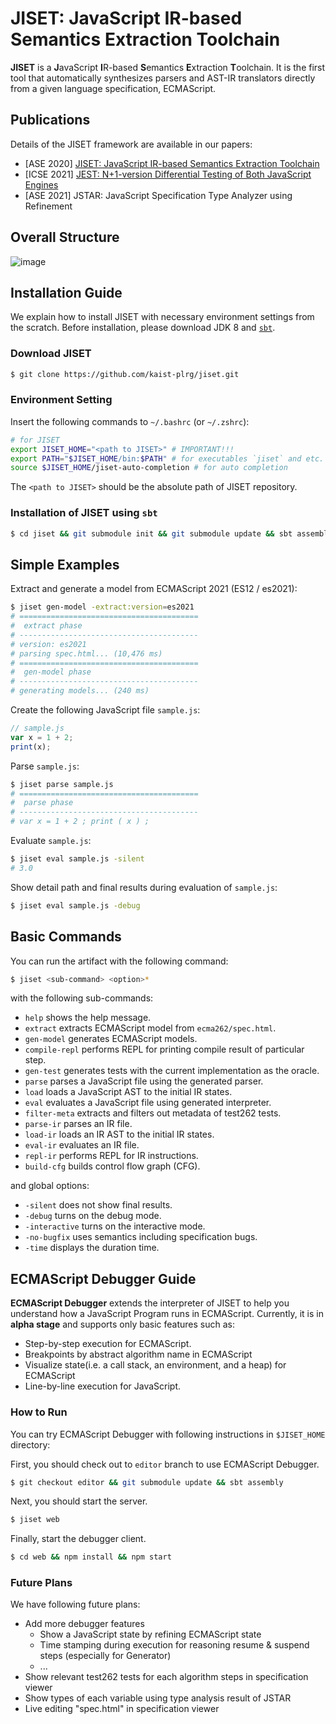 # JISET: JavaScript IR-based Semantics Extraction Toolchain

**JISET** is a **J**avaScript **I**R-based **S**emantics **E**xtraction
**T**oolchain. It is the first tool that automatically synthesizes parsers and
AST-IR translators directly from a given language specification, ECMAScript.

## Publications

Details of the JISET framework are available in our papers:
- [ASE 2020] [JISET: JavaScript IR-based Semantics Extraction
  Toolchain](https://doi.org/10.1145/3324884.3416632)
- [ICSE 2021] [JEST: N+1-version Differential Testing of Both JavaScript
  Engines](https://doi.org/10.1109/ICSE43902.2021.00015)
- [ASE 2021] JSTAR: JavaScript Specification Type Analyzer using Refinement

## Overall Structure

![image](https://user-images.githubusercontent.com/6766660/124231185-e91d3380-db4a-11eb-95b5-dc43f4341ff2.png)

## Installation Guide

We explain how to install JISET with necessary environment settings from the
scratch.  Before installation, please download JDK 8 and
[`sbt`](https://www.scala-sbt.org/1.x/docs/Installing-sbt-on-Linux.html).

### Download JISET
```bash
$ git clone https://github.com/kaist-plrg/jiset.git
```

### Environment Setting
Insert the following commands to `~/.bashrc` (or `~/.zshrc`):
```bash
# for JISET
export JISET_HOME="<path to JISET>" # IMPORTANT!!!
export PATH="$JISET_HOME/bin:$PATH" # for executables `jiset` and etc.
source $JISET_HOME/jiset-auto-completion # for auto completion
```
The `<path to JISET>` should be the absolute path of JISET repository.

### Installation of JISET using `sbt`
```bash
$ cd jiset && git submodule init && git submodule update && sbt assembly
```

## Simple Examples
Extract and generate a model from ECMAScript 2021 (ES12 / es2021):
```bash
$ jiset gen-model -extract:version=es2021
# ========================================
#  extract phase
# ----------------------------------------
# version: es2021
# parsing spec.html... (10,476 ms)
# ========================================
#  gen-model phase
# ----------------------------------------
# generating models... (240 ms)
```
Create the following JavaScript file `sample.js`:
```js
// sample.js
var x = 1 + 2;
print(x);
```
Parse `sample.js`:
```bash
$ jiset parse sample.js
# ========================================
#  parse phase
# ----------------------------------------
# var x = 1 + 2 ; print ( x ) ;
```
Evaluate `sample.js`:
```bash
$ jiset eval sample.js -silent
# 3.0
```
Show detail path and final results during evaluation of `sample.js`:
```bash
$ jiset eval sample.js -debug
```

## Basic Commands

You can run the artifact with the following command:
```bash
$ jiset <sub-command> <option>*
```
with the following sub-commands:
- `help` shows the help message.
- `extract` extracts ECMAScript model from `ecma262/spec.html`.
- `gen-model` generates ECMAScript models.
- `compile-repl` performs REPL for printing compile result of particular step.
- `gen-test` generates tests with the current implementation as the oracle.
- `parse` parses a JavaScript file using the generated parser.
- `load` loads a JavaScript AST to the initial IR states.
- `eval` evaluates a JavaScript file using generated interpreter.
- `filter-meta` extracts and filters out metadata of test262 tests.
- `parse-ir` parses an IR file.
- `load-ir` loads an IR AST to the initial IR states.
- `eval-ir` evaluates an IR file.
- `repl-ir` performs REPL for IR instructions.
- `build-cfg` builds control flow graph (CFG).

and global options:
- `-silent` does not show final results.
- `-debug` turns on the debug mode.
- `-interactive` turns on the interactive mode.
- `-no-bugfix` uses semantics including specification bugs.
- `-time` displays the duration time.

## ECMAScript Debugger Guide

**ECMAScript Debugger** extends the interpreter of JISET to help you understand how a JavaScript Program runs in ECMAScript.
Currently, it is in **alpha stage** and supports only basic features such as:

- Step-by-step execution for ECMAScript.
- Breakpoints by abstract algorithm name in ECMAScript
- Visualize state(i.e. a call stack, an environment, and a heap) for ECMAScript
- Line-by-line execution for JavaScript.

### How to Run

You can try ECMAScript Debugger with following instructions in `$JISET_HOME` directory:

First, you should check out to `editor` branch to use ECMAScript Debugger.

```bash
$ git checkout editor && git submodule update && sbt assembly
```

Next, you should start the server.

```bash
$ jiset web
```

Finally, start the debugger client.

```bash
$ cd web && npm install && npm start
```

### Future Plans

We have following future plans:
- Add more debugger features
  - Show a JavaScript state by refining ECMAScript state
  - Time stamping during execution for reasoning resume & suspend steps (especially for Generator)
  - ...
- Show relevant test262 tests for each algorithm steps in specification viewer
- Show types of each variable using type analysis result of JSTAR
- Live editing "spec.html" in specification viewer
